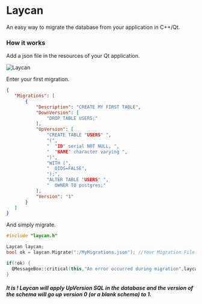 # Laycan
An easy way to migrate the database from your application in C++/Qt. 

### How it works ###
 
 Add a json file in the resources of your Qt application.
 
 <p align="left">
  <img src="https://github.com/AndersonSKM/Laycan/blob/master/resources/icons/addResource.png" alt="Laycan">
</p>
 
 Enter your first migration.
 
 ```json
 {
    "Migrations": [
        {
            "Description": "CREATE MY FIRST TABLE",
            "DownVersion": [
                "DROP TABLE USERS;"
            ],
            "UpVersion": [
                "CREATE TABLE "USERS" ",
                "(",
                "  "ID" serial NOT NULL, ",
                "  "NAME" character varying ",
                ")",
                "WITH (",
                "  OIDS=FALSE",
                ");",
                "ALTER TABLE "USERS" ",
                "  OWNER TO postgres;"
            ],
            "Version": "1"
        }
    ]
}
```

And simply migrate.

```cpp
#include "laycan.h"

Laycan laycan;
bool ok = laycan.Migrate(":/MyMigrations.json"); //Your Migration File

if(!ok) {
  QMessageBox::critical(this,"An error occurred during migration",laycan.lastError());
}
```

##### It is ! Laycan will apply UpVersion SQL in the database and the version of the schema will go up version 0 (or a blank schema) to 1. #####
